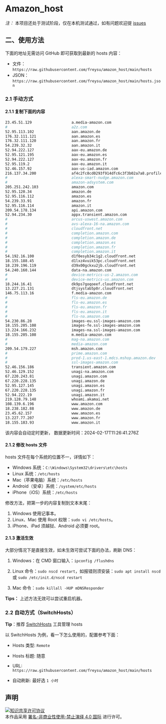 # Amazon_host
*注：* 本项目还处于测试阶段，仅在本机测试通过，如有问题欢迎提 [issues](https://github.com/freysu/amazon_host/issues/new)


## 二、使用方法

下面的地址无需访问 GitHub 即可获取到最新的 hosts 内容：

- 文件：`https://raw.githubusercontent.com/freysu/amazon_host/main/hosts`
- JSON：`https://raw.githubusercontent.com/freysu/amazon_host/main/hosts.json`

### 2.1 手动方式

#### 2.1.1 复制下面的内容

```bash
23.45.51.129                  a.media-amazon.com
#                             a2z.com
52.95.113.102                 aan.amazon.de
176.32.111.121                aan.amazon.es
176.32.111.120                aan.amazon.fr
54.239.32.32                  aan.amazon.it
52.94.222.127                 aax-eu.amazon.de
52.95.121.195                 aax-eu.amazon.es
52.94.222.127                 aax-eu.amazon.fr
52.95.119.2                   aax-eu.amazon.it
52.46.157.92                  aax-us-iad.amazon.com
216.137.34.200                af4c2fc8cd0293f914dfc6c3f3b02a7a8.profile.lhr61-p2.cloudfront.net
#                             alexa-smart-nudge.amazon.com
#                             amazon-adsystem.com
205.251.242.103               amazon.com
52.95.120.34                  amazon.de
52.95.116.112                 amazon.es
54.239.33.91                  amazon.fr
52.95.116.114                 amazon.it
209.54.178.134                api.amazon.com
52.94.234.30                  appx.transient.amazon.com
#                             arcus-uswest.amazon.com
#                             avs-alexa-16-na.amazon.com
#                             cloudfront.net
#                             completion.amazon.com
#                             completion.amazon.de
#                             completion.amazon.es
#                             completion.amazon.fr
#                             completion.amazon.it
54.192.16.100                 d1f0esyb34c1g2.cloudfront.net
18.155.188.45                 d1lxz4vuik53pc.cloudfront.net
18.239.196.119                d39x00gckxu2jb.cloudfront.net
54.240.160.144                data-na.amazon.com
#                             device-metrics-us-2.amazon.com
#                             device-metrics-us.amazon.com
18.244.16.41                  dk9ps7goqoeef.cloudfront.net
13.227.21.131                 dtjsystab5p0r.cloudfront.net
146.75.113.16                 f.media-amazon.com
#                             fls-eu.amazon.de
#                             fls-eu.amazon.es
#                             fls-eu.amazon.fr
#                             fls-eu.amazon.it
#                             fls-na.amazon.com
54.230.86.28                  images-eu.ssl-images-amazon.com
18.155.205.108                images-fe.ssl-images-amazon.com
13.224.166.232                images-na.ssl-images-amazon.com
18.155.205.108                m.media-amazon.com
#                             mag-na.amazon.com
#                             media-amazon.com
209.54.179.227                msh.amazon.com
#                             prime.amazon.com
#                             prod-1.us-east-1.mdcs.mshop.amazon.dev
#                             ssl-images-amazon.com
52.46.156.186                 transient.amazon.com
52.46.129.152                 unagi-na.amazon.com
67.220.243.81                 unagi.amazon.com
67.220.228.135                unagi.amazon.de
52.95.127.145                 unagi.amazon.es
67.220.228.135                unagi.amazon.fr
52.94.222.19                  unagi.amazon.it
219.128.79.148                whoami.akamai.net
108.139.6.196                 www.amazon.com
18.238.182.88                 www.amazon.de
23.45.62.157                  www.amazon.es
13.227.77.207                 www.amazon.fr
18.155.183.93                 www.amazon.it
```

该内容会自动定时更新， 数据更新时间：2024-02-17T11:26:41.276Z

#### 2.1.2 修改 hosts 文件

hosts 文件在每个系统的位置不一，详情如下：
- Windows 系统：`C:\Windows\System32\drivers\etc\hosts`
- Linux 系统：`/etc/hosts`
- Mac（苹果电脑）系统：`/etc/hosts`
- Android（安卓）系统：`/system/etc/hosts`
- iPhone（iOS）系统：`/etc/hosts`

修改方法，把第一步的内容复制到文本末尾：

1. Windows 使用记事本。
2. Linux、Mac 使用 Root 权限：`sudo vi /etc/hosts`。
3. iPhone、iPad 须越狱、Android 必须要 root。

#### 2.1.3 激活生效
大部分情况下是直接生效，如未生效可尝试下面的办法，刷新 DNS：

1. Windows：在 CMD 窗口输入：`ipconfig /flushdns`

2. Linux 命令：`sudo nscd restart`，如报错则须安装：`sudo apt install nscd` 或 `sudo /etc/init.d/nscd restart`

3. Mac 命令：`sudo killall -HUP mDNSResponder`

**Tips：** 上述方法无效可以尝试重启机器。

### 2.2 自动方式（SwitchHosts）

**Tip**：推荐 [SwitchHosts](https://github.com/oldj/SwitchHosts) 工具管理 hosts

以 SwitchHosts 为例，看一下怎么使用的，配置参考下面：

- Hosts 类型: `Remote`

- Hosts 标题: 随意

- URL: `https://raw.githubusercontent.com/freysu/amazon_host/main/hosts`

- 自动刷新: 最好选 `1 小时`


## 声明
<a rel="license" href="https://creativecommons.org/licenses/by-nc-nd/4.0/deed.zh"><img alt="知识共享许可协议" style="border-width: 0" src="https://licensebuttons.net/l/by-nc-nd/4.0/88x31.png"></a><br>本作品采用 <a rel="license" href="https://creativecommons.org/licenses/by-nc-nd/4.0/deed.zh">署名-非商业性使用-禁止演绎 4.0 国际</a> 进行许可。
